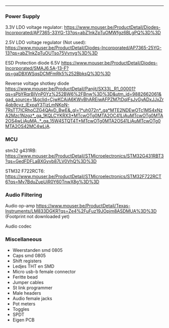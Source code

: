 - - -


### Power Supply

3.3V LDO voltage regulator:
https://www.mouser.be/ProductDetail/Diodes-Incorporated/AP7365-33YG-13?qs=abZ1nkZpTuOMWfgz6BLgPQ%3D%3D


2.5V LDO voltage regulator (Not used):
https://www.mouser.be/ProductDetail/Diodes-Incorporated/AP7365-25YG-13?qs=abZ1nkZpTuOUTso75Vvnyg%3D%3D

ESD Protection diode 6.5V
https://www.mouser.be/ProductDetail/Diodes-Incorporated/SMAJ6.5A-13-F?qs=gaDBXWSqsDCMFmRk5%252BbksQ%3D%3D

Reverse voltage shotkey diode
https://www.mouser.be/ProductDetail/Panjit/SX33L_R1_00001?qs=sPbYRqrBIVnP0Yz%252BW6%2FBnw%3D%3D&utm_id=9882662061&gad_source=1&gclid=CjwKCAiA6KWvBhAREiwAFPZM7tDqlFsJvGyADxJJxZr4qb9cyz_lExpaY3TizLmNKpN-7RsTT7ICRhoCZG4QAvD_BwE&_gl=1*uh072n*_ga*MTE2NDEwOTc1MS4xNzA2Mzc1Nzgz*_ga_1KQLCYKRX3*MTcwOTg0MTA2OC41LjAuMTcwOTg0MTA2OS4wLjAuMA..*_ga_15W4STQT4T*MTcwOTg0MTA2OS41LjAuMTcwOTg0MTA2OS42MC4wLjA.
### MCU

stm32 g431RB:
https://www.mouser.be/ProductDetail/STMicroelectronics/STM32G431RBT3?qs=GedFDFLaBXGyvb87LV0VhQ%3D%3D

STM32 F722RCT6:
https://www.mouser.be/ProductDetail/STMicroelectronics/STM32F722RCT6?qs=Mv7BduZupUiR0Y60TnwX8g%3D%3D


### Audio Filtering

Audio op-amp
https://www.mouser.be/ProductDetail/Texas-Instruments/LM833DGKR?qs=Ze4%2FuFuz19JOpjm8ASDMUA%3D%3D (Footprint not downloaded yet)

Audio codec


### Miscellaneous

- Weerstanden smd 0805
- Caps smd 0805
- Shift registers 
- Ledjes THT en SMD
- Micro usb-b  female connector
- Feritte bead 
- Jumper cables
- St link programmer
- Male headers
- Audio female jacks
- Pot meters
- Toggles
- SPDT 
- Eigen PCB


